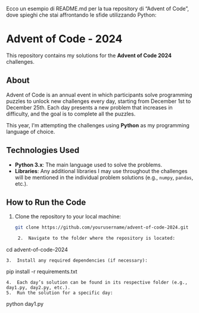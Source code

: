Ecco un esempio di README.md per la tua repository di “Advent of Code”, dove spieghi che stai affrontando le sfide utilizzando Python:

# Advent of Code - 2024

This repository contains my solutions for the **Advent of Code 2024** challenges.

## About

Advent of Code is an annual event in which participants solve programming puzzles to unlock new challenges every day, starting from December 1st to December 25th. Each day presents a new problem that increases in difficulty, and the goal is to complete all the puzzles.

This year, I'm attempting the challenges using **Python** as my programming language of choice.

## Technologies Used

- **Python 3.x**: The main language used to solve the problems.
- **Libraries**: Any additional libraries I may use throughout the challenges will be mentioned in the individual problem solutions (e.g., `numpy`, `pandas`, etc.).

## How to Run the Code

1. Clone the repository to your local machine:
   ```bash
   git clone https://github.com/yourusername/advent-of-code-2024.git

	2.	Navigate to the folder where the repository is located:

cd advent-of-code-2024


	3.	Install any required dependencies (if necessary):

pip install -r requirements.txt


	4.	Each day’s solution can be found in its respective folder (e.g., day1.py, day2.py, etc.).
	5.	Run the solution for a specific day:

python day1.py
